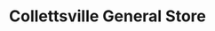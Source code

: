 ---
title: "Collettsville General Store"
url: /lenoir/collettsville-general-store/
shop: convenience
---